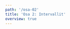 ```yaml
---
path: '/osa-02'
title: 'Osa 2: Intervallit'
overview: true
---
```


<music-exercise name="Intervalli nuotti ja kuuntelu" type="intervals" quizId="7"></music-exercise>
<music-exercise name="Intervalli nuotti" type="intervals_notes" quizId="8"></music-exercise>
<music-exercise name="Intervalli kuuntelu" type="intervals_sound" quizId="9"></music-exercise>
